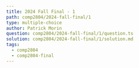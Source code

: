 ```yaml
---
title: 2024 Fall Final - 1
path: comp2804/2024-fall-final/1
type: multiple-choice
author: Patrick Morin
question: comp2804/2024-fall-final/1/question.ts
solution: comp2804/2024-fall-final/1/solution.md
tags:
  - comp2804
  - comp2804-final
---
```

